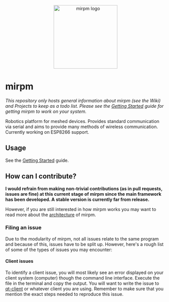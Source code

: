 <p align="center">
<img alt="mirpm logo" src="https://mirpm.github.io/icons/mirpm.png" width="200px"/>
</p>

# mirpm

*This repository only hosts general information about mirpm (see the Wiki) and Projects to keep as a todo list. Please see the [Getting Started](https://github.com/mirpm/mirpm/wiki/getting-started) guide for getting mirpm to work on your system.*

Robotics platform for meshed devices. Provides standard communication via serial and aims to provide many methods of wireless communication. Currently working on ESP8266 support.

## Usage

See the [Getting Started](https://github.com/mirpm/mirpm/wiki/getting-started) guide.

## How can I contribute?

**I would refrain from making non-trivial contributions (as in pull requests, issues are fine) at this current stage of mirpm since the main framework has been developed. A stable version is currently far from release.**

However, if you are still interested in how mirpm works you may want to read more about the [architecture](https://github.com/mirpm/mirpm/wiki/architecture) of mirpm.

### Filing an issue

Due to the modularity of mirpm, not all issues relate to the same program and because of this, issues have to be split up. However, here's a rough list of some of the types of issues you may encounter:

#### Client issues

To identify a client issue, you will most likely see an error displayed on your client system (computer) though the command line interface. Execute the file in the terminal and copy the output. You will want to write the issue to [qt-client](https://github.com/mirpm/qt-client) or whatever client you are using. Remember to make sure that you mention the exact steps needed to reproduce this issue.



